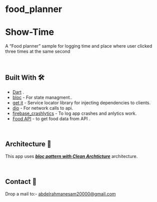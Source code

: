 # food_planner
# Show-Time
A “Food planner” sample for logging time and place where  user clicked three times at the same second

<br />



## Built With 🛠
- [Dart](https://dart.dev/) .
- [bloc](https://bloclibrary.dev/#/) - For state managment..
- [get it](https://pub.dev/packages/get_it) - Service locator library for injecting dependencies to clients.
- [dio](https://pub.dev/packages/dio) - For network calls to api.
- [firebase_crashlytics](https://firebase.google.com/products/crashlytics) - To log app crashes and anlytics work.
- [Food API](https://www.themealdb.com/) - to get food data from API .

<br />

## Architecture 🗼
This app uses [***bloc pattern with Clean Archticture***](https://miro.medium.com/v2/resize:fit:640/format:webp/1*hj3cPU5pn2kK9OedHhDuHg.png) architecture.

<br>

## Contact 📩

Drop a mail to:- abdelrahmanesam20000@gmail.com

<br>

<br />
